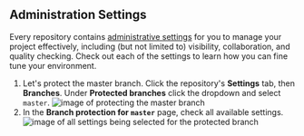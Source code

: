 ## Administration Settings

Every repository contains [administrative settings](https://help.github.com/categories/administering-a-repository/) for you to manage your project effectively, including (but not limited to) visibility, collaboration, and quality checking. Check out each of the settings to learn how you can fine tune your environment.

1. Let's protect the master branch. Click the repository's **Settings** tab, then **Branches**. Under **Protected branches** click the dropdown and select `master`.
  ![image of protecting the master branch](https://raw.githubusercontent.com/universeworkshops/github-for-managers/master/workshop-images/github-for-managers.019.jpeg)
1. In the **Branch protection for `master`** page, check all available settings.
  ![image of all settings being selected for the protected branch](https://raw.githubusercontent.com/universeworkshops/github-for-managers/master/workshop-images/github-for-managers.020.jpeg)
